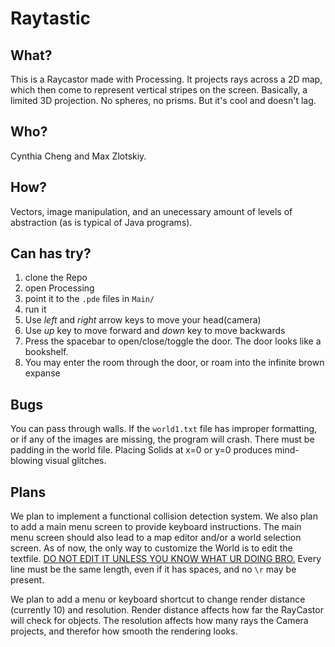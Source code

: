 # Raytastic

## What?
  This is a Raycastor made with Processing. It projects rays across a 2D map, which then come to represent vertical stripes
  on the screen. Basically, a limited 3D projection. No spheres, no prisms. But it's cool and doesn't lag.

## Who?
  Cynthia Cheng and Max Zlotskiy.

## How?
  Vectors, image manipulation, and an unecessary amount of levels of abstraction (as is typical of Java programs).
  
## Can has try?
  1. clone the Repo
  2. open Processing
  3. point it to the `.pde` files in `Main/`
  4. run it
  5. Use *left* and *right* arrow keys to move your head(camera)
  6. Use *up* key to move forward and *down* key to move backwards
  7. Press the spacebar to open/close/toggle the door. The door looks like a bookshelf.
  8. You may enter the room through the door, or roam into the infinite brown expanse

## Bugs
  You can pass through walls. If the `world1.txt` file has improper formatting, or if any of the images are missing,
  the program will crash. There must be padding in the world file. Placing Solids at x=0 or y=0 produces mind-blowing
  visual glitches.

## Plans
  We plan to implement a functional collision detection system. We also plan to add a main menu screen to provide
  keyboard instructions. The main menu screen should also lead to a map editor and/or a world selection screen.
  As of now, the only way to customize the World is to edit the textfile. <u>DO NOT EDIT IT UNLESS YOU KNOW WHAT
  UR DOING BRO.</u> Every line must be the same length, even if it has spaces, and no `\r` may be present.
  
  We plan to add a menu or keyboard shortcut to change render distance (currently 10) and resolution. Render distance
  affects how far the RayCastor will check for objects. The resolution affects how many rays the Camera projects,
  and therefor how smooth the rendering looks.

